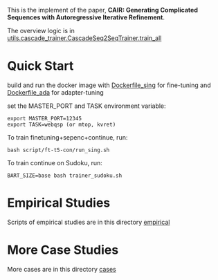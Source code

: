 This is the implement of the paper, **CAIR: Generating Complicated Sequences with
Autoregressive Iterative Refinement**.

The overview logic is in [utils.cascade_trainer.CascadeSeq2SeqTrainer.train_all](utils/cascade_trainer.py)
# Quick Start
build and run the docker image with [Dockerfile_sing](Dockerfile_sing) for fine-tuning and [Dockerfile_ada](Dockerfile_ada) for adapter-tuning 

set the MASTER_PORT and TASK environment variable:
```
export MASTER_PORT=12345
export TASK=webqsp (or mtop, kvret)
```
To train finetuning+sepenc+continue, run: 
```
bash script/ft-t5-con/run_sing.sh
```
To train continue on Sudoku, run: 
```
BART_SIZE=base bash trainer_sudoku.sh
```

# Empirical Studies
Scripts of empirical studies are in this directory [empirical](empirical)

# More Case Studies
More cases are in this directory [cases](cases)
